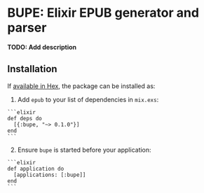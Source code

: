 # BUPE: Elixir EPUB generator and parser

**TODO: Add description**

## Installation

If [available in Hex](https://hex.pm/docs/publish), the package can be installed as:

  1. Add `epub` to your list of dependencies in `mix.exs`:

    ```elixir
    def deps do
      [{:bupe, "~> 0.1.0"}]
    end
    ```

  2. Ensure `bupe` is started before your application:

    ```elixir
    def application do
      [applications: [:bupe]]
    end
    ```

